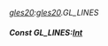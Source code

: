 _[gles20](../../modules/gles20/gles20-module.md):[gles20](../../modules/gles20/gles20-module.md).GL\_LINES_
##### Const GL\_LINES:[Int](../../modules/wonkey/wonkey-types-int.md)
